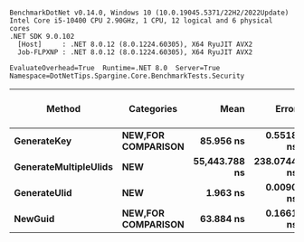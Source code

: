 ```

BenchmarkDotNet v0.14.0, Windows 10 (10.0.19045.5371/22H2/2022Update)
Intel Core i5-10400 CPU 2.90GHz, 1 CPU, 12 logical and 6 physical cores
.NET SDK 9.0.102
  [Host]     : .NET 8.0.12 (8.0.1224.60305), X64 RyuJIT AVX2
  Job-FLPXNP : .NET 8.0.12 (8.0.1224.60305), X64 RyuJIT AVX2

EvaluateOverhead=True  Runtime=.NET 8.0  Server=True  
Namespace=DotNetTips.Spargine.Core.BenchmarkTests.Security  

```
| Method                | Categories                 | Mean          | Error       | StdDev      | StdErr     | Min           | Q1            | Median        | Q3            | Max           | Op/s          | CI99.9% Margin | Iterations | Kurtosis | MValue | Skewness | Rank | LogicalGroup | Baseline | Exceptions | Completed Work Items | Lock Contentions | Gen0   | Code Size | Allocated |
|---------------------- |--------------------------- |--------------:|------------:|------------:|-----------:|--------------:|--------------:|--------------:|--------------:|--------------:|--------------:|---------------:|-----------:|---------:|-------:|---------:|-----:|------------- |--------- |-----------:|---------------------:|-----------------:|-------:|----------:|----------:|
| **GenerateKey**           | ****NEW**,**FOR COMPARISON**** |     **85.956 ns** |   **0.5518 ns** |   **0.5161 ns** |  **0.1333 ns** |     **85.267 ns** |     **85.583 ns** |     **85.838 ns** |     **86.222 ns** |     **87.151 ns** |  **11,633,815.9** |       **7.433 ns** |      **15.00** |    **2.560** |  **2.000** |   **0.6909** |    **3** | *****            | **No**       |          **-** |                    **-** |                **-** | **0.0010** |     **123 B** |      **88 B** |
| **GenerateMultipleUlids** | ****NEW****                    | **55,443.788 ns** | **238.0744 ns** | **222.6949 ns** | **57.4996 ns** | **55,087.915 ns** | **55,284.381 ns** | **55,396.588 ns** | **55,653.500 ns** | **55,816.284 ns** |      **18,036.3** |     **-21.250 ns** |      **15.00** |    **1.660** |  **2.000** |   **0.2366** |    **4** | *****            | **No**       |          **-** |                    **-** |                **-** | **0.6714** |     **466 B** |   **61520 B** |
| **GenerateUlid**          | ****NEW****                    |      **1.963 ns** |   **0.0090 ns** |   **0.0080 ns** |  **0.0021 ns** |      **1.952 ns** |      **1.959 ns** |      **1.960 ns** |      **1.962 ns** |      **1.977 ns** | **509,536,685.5** |       **6.999 ns** |      **14.00** |    **2.324** |  **2.000** |   **0.8509** |    **1** | *****            | **No**       |          **-** |                    **-** |                **-** |      **-** |     **179 B** |         **-** |
| **NewGuid**               | ****NEW**,**FOR COMPARISON**** |     **63.884 ns** |   **0.1661 ns** |   **0.1472 ns** |  **0.0394 ns** |     **63.584 ns** |     **63.803 ns** |     **63.885 ns** |     **63.987 ns** |     **64.148 ns** |  **15,653,402.1** |       **6.980 ns** |      **14.00** |    **2.325** |  **2.000** |  **-0.1987** |    **2** | *****            | **No**       |          **-** |                    **-** |                **-** |      **-** |     **292 B** |         **-** |
